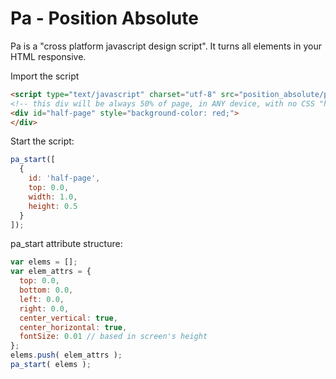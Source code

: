 # Pa - Position Absolute
Pa is a "cross platform javascript design script". It turns all elements in your HTML responsive.

Import the script
```html
<script type="text/javascript" charset="utf-8" src="position_absolute/pa.js"></script>
<!-- this div will be always 50% of page, in ANY device, with no CSS "hacks" -->
<div id="half-page" style="background-color: red;">
</div>
```

Start the script:
```javascript
pa_start([
  {
    id: 'half-page',
    top: 0.0,
    width: 1.0,
    height: 0.5
  }
]);
```

pa_start attribute structure:
```javascript
var elems = [];
var elem_attrs = {
  top: 0.0,
  bottom: 0.0,
  left: 0.0,
  right: 0.0,
  center_vertical: true,
  center_horizontal: true,
  fontSize: 0.01 // based in screen's height
};
elems.push( elem_attrs );
pa_start( elems );
```
